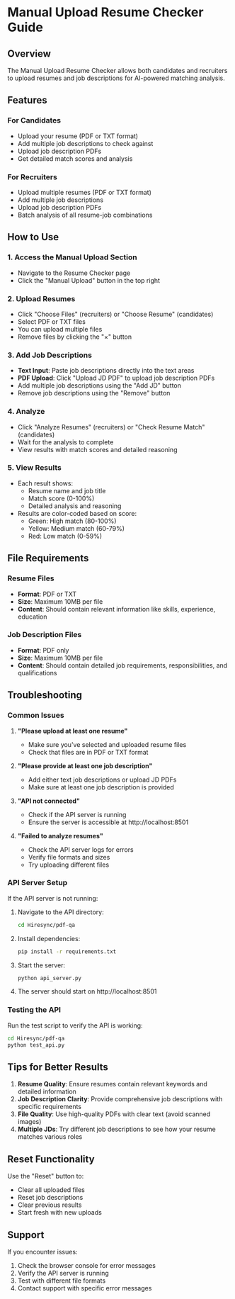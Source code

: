 # Manual Upload Resume Checker Guide

## Overview
The Manual Upload Resume Checker allows both candidates and recruiters to upload resumes and job descriptions for AI-powered matching analysis.

## Features

### For Candidates
- Upload your resume (PDF or TXT format)
- Add multiple job descriptions to check against
- Upload job description PDFs
- Get detailed match scores and analysis

### For Recruiters
- Upload multiple resumes (PDF or TXT format)
- Add multiple job descriptions
- Upload job description PDFs
- Batch analysis of all resume-job combinations

## How to Use

### 1. Access the Manual Upload Section
- Navigate to the Resume Checker page
- Click the "Manual Upload" button in the top right

### 2. Upload Resumes
- Click "Choose Files" (recruiters) or "Choose Resume" (candidates)
- Select PDF or TXT files
- You can upload multiple files
- Remove files by clicking the "×" button

### 3. Add Job Descriptions
- **Text Input**: Paste job descriptions directly into the text areas
- **PDF Upload**: Click "Upload JD PDF" to upload job description PDFs
- Add multiple job descriptions using the "Add JD" button
- Remove job descriptions using the "Remove" button

### 4. Analyze
- Click "Analyze Resumes" (recruiters) or "Check Resume Match" (candidates)
- Wait for the analysis to complete
- View results with match scores and detailed reasoning

### 5. View Results
- Each result shows:
  - Resume name and job title
  - Match score (0-100%)
  - Detailed analysis and reasoning
- Results are color-coded based on score:
  - Green: High match (80-100%)
  - Yellow: Medium match (60-79%)
  - Red: Low match (0-59%)

## File Requirements

### Resume Files
- **Format**: PDF or TXT
- **Size**: Maximum 10MB per file
- **Content**: Should contain relevant information like skills, experience, education

### Job Description Files
- **Format**: PDF only
- **Size**: Maximum 10MB per file
- **Content**: Should contain detailed job requirements, responsibilities, and qualifications

## Troubleshooting

### Common Issues

1. **"Please upload at least one resume"**
   - Make sure you've selected and uploaded resume files
   - Check that files are in PDF or TXT format

2. **"Please provide at least one job description"**
   - Add either text job descriptions or upload JD PDFs
   - Make sure at least one job description is provided

3. **"API not connected"**
   - Check if the API server is running
   - Ensure the server is accessible at http://localhost:8501

4. **"Failed to analyze resumes"**
   - Check the API server logs for errors
   - Verify file formats and sizes
   - Try uploading different files

### API Server Setup

If the API server is not running:

1. Navigate to the API directory:
   ```bash
   cd Hiresync/pdf-qa
   ```

2. Install dependencies:
   ```bash
   pip install -r requirements.txt
   ```

3. Start the server:
   ```bash
   python api_server.py
   ```

4. The server should start on http://localhost:8501

### Testing the API

Run the test script to verify the API is working:
```bash
cd Hiresync/pdf-qa
python test_api.py
```

## Tips for Better Results

1. **Resume Quality**: Ensure resumes contain relevant keywords and detailed information
2. **Job Description Clarity**: Provide comprehensive job descriptions with specific requirements
3. **File Quality**: Use high-quality PDFs with clear text (avoid scanned images)
4. **Multiple JDs**: Try different job descriptions to see how your resume matches various roles

## Reset Functionality

Use the "Reset" button to:
- Clear all uploaded files
- Reset job descriptions
- Clear previous results
- Start fresh with new uploads

## Support

If you encounter issues:
1. Check the browser console for error messages
2. Verify the API server is running
3. Test with different file formats
4. Contact support with specific error messages 